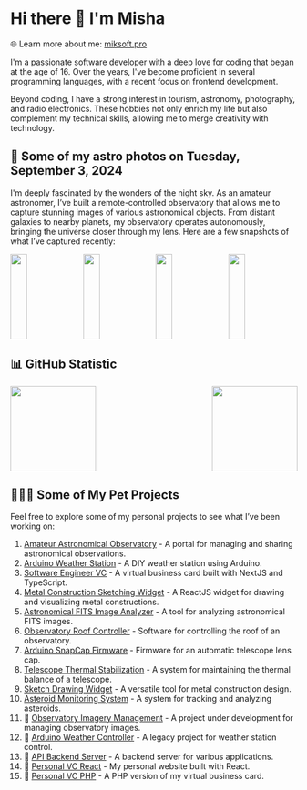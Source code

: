 # Hi there 👋 I'm Misha
🌐 Learn more about me: [miksoft.pro](https://miksoft.pro)

I'm a passionate software developer with a deep love for coding that began at the age of 16. Over the years, I've become proficient in several programming languages, with a recent focus on frontend development.

Beyond coding, I have a strong interest in tourism, astronomy, photography, and radio electronics. These hobbies not only enrich my life but also complement my technical skills, allowing me to merge creativity with technology.

## 🔭 Some of my astro photos on Tuesday, September 3, 2024

I'm deeply fascinated by the wonders of the night sky. As an amateur astronomer, I’ve built a remote-controlled observatory that allows me to capture stunning images of various astronomical objects. From distant galaxies to nearby planets, my observatory operates autonomously, bringing the universe closer through my lens. Here are a few snapshots of what I’ve captured recently:

<div style="display: flex; justify-content: space-between;">
   <img src="https://api.astro.miksoft.pro/photos/M_57-2022.05.24_thumb.jpg" alt="" style="width: 24%; height: 150px; object-fit: cover;" />
   <img src="https://api.astro.miksoft.pro/photos/M42-310m-2021.03.16_thumb.jpg" alt="" style="width: 24%; height: 150px; object-fit: cover;" />
   <img src="https://api.astro.miksoft.pro/photos/NGC_6992-215m-2021.01.16_thumb.jpg" alt="" style="width: 24%; height: 150px; object-fit: cover;" />
   <img src="https://api.astro.miksoft.pro/photos/NGC_6995-900m-2022.01.17_thumb.jpg" alt="" style="width: 24%; height: 150px; object-fit: cover;" />
</div>

## 📊 GitHub Statistic

<div style="display: flex; justify-content: space-between; flex-wrap: nowrap;">
  <img src="https://github-readme-stats.vercel.app/api?username=miksrv&show_icons=true&theme=slateorange&hide_title=true&include_all_commits=true&count_private=true" style="height: 150px;" />
  <img src="https://github-readme-stats.vercel.app/api/top-langs/?username=miksrv&langs_count=6&layout=compact&theme=slateorange" style="height: 150px;" />
</div>

## 👨🏻‍💻 Some of My Pet Projects

Feel free to explore some of my personal projects to see what I’ve been working on:

1. [Amateur Astronomical Observatory](https://github.com/miksrv/astronomy-portal) - A portal for managing and sharing astronomical observations.
2. [Arduino Weather Station](https://github.com/miksrv/arduino-weather-station) - A DIY weather station using Arduino.
3. [Software Engineer VC](https://github.com/miksrv/nextjs-vcard-project) - A virtual business card built with NextJS and TypeScript.
4. [Metal Construction Sketching Widget](https://github.com/miksrv/sketch-drawing-widget) - A ReactJS widget for drawing and visualizing metal constructions.
5. [Astronomical FITS Image Analyzer](https://github.com/miksrv/astronomy-fits-parser) - A tool for analyzing astronomical FITS images.
6. [Observatory Roof Controller](https://github.com/miksrv/indi-rollroof-controller) - Software for controlling the roof of an observatory.
7. [Arduino SnapCap Firmware](https://github.com/miksrv/arduino-snapcap) - Firmware for an automatic telescope lens cap.
8. [Telescope Thermal Stabilization](https://github.com/miksrv/telescope_thermal_stabilization) - A system for maintaining the thermal balance of a telescope.
9. [Sketch Drawing Widget](https://github.com/miksrv/sketch-drawing-widget) - A versatile tool for metal construction design.
10. [Asteroid Monitoring System](https://github.com/miksrv/asteroid-monitoring) - A system for tracking and analyzing asteroids.
11. 🚧 [Observatory Imagery Management](https://github.com/miksrv/observatory) - A project under development for managing observatory images.
12. 🚧 [Arduino Weather Controller](https://github.com/miksrv/arduino-weather-station-old) - A legacy project for weather station control.
13. 🚧 [API Backend Server](https://github.com/miksrv/api-backend) - A backend server for various applications.
14. 🚧 [Personal VC React](https://github.com/miksrv/react-personal-webpage) - My personal website built with React.
15. 🚧 [Personal VC PHP](https://github.com/miksrv/vcard) - A PHP version of my virtual business card.
